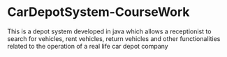 CarDepotSystem-CourseWork
=========================

This is a depot system developed in java which allows a receptionist to search for vehicles, rent vehicles, return vehicles and other functionalities related to the operation of a real life car depot company
